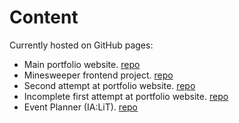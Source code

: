 # Content
Currently hosted on GitHub pages:
* Main portfolio website. [repo](https://github.com/Alex-Symonds/portfolio-02-magic)
* Minesweeper frontend project. [repo](https://github.com/Alex-Symonds/minesweeper-dev)
* Second attempt at portfolio website. [repo](https://github.com/Alex-Symonds/portfolio-01)
* Incomplete first attempt at portfolio website. [repo](https://github.com/Alex-Symonds/portfolio-00)
* Event Planner (IA:LiT). [repo](https://github.com/Alex-Symonds/IALostInTimeEventPlanner)
